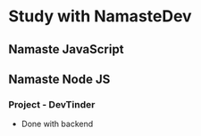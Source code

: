 # Study with NamasteDev

## Namaste JavaScript

## Namaste Node JS

### Project - DevTinder

- Done with backend
